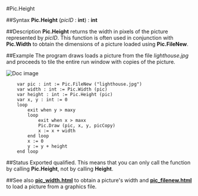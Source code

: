 
#Pic.Height

##Syntax
**Pic.Height** (_picID_ : **int**) : **int**



##Description
**Pic.Height** returns the width in pixels of the picture represented by _picID_.
This function is often used in conjunction with **Pic.Width** to obtain the dimensions of a picture loaded using **Pic.FileNew**.



##Example
The program draws loads a picture from the file _lighthouse.jpg_ and proceeds to tile the entire run window with copies of the picture.


![Doc image](pic_height01.gif)

        var pic : int := Pic.FileNew ("lighthouse.jpg")
        var width : int := Pic.Width (pic)
        var height : int := Pic.Height (pic)
        var x, y : int := 0
        loop
            exit when y > maxy
            loop
                exit when x > maxx
                Pic.Draw (pic, x, y, picCopy)
                x := x + width
            end loop
            x := 0
            y := y + height
        end loop
        
##Status
Exported qualified.
This means that you can only call the function by calling **Pic.Height**, not by calling **Height**.



##See also
**[pic_width.html](Pic.Width)** to obtain a picture's width and **[pic_filenew.html](Pic.FileNew)** to load a picture from a graphics file.



